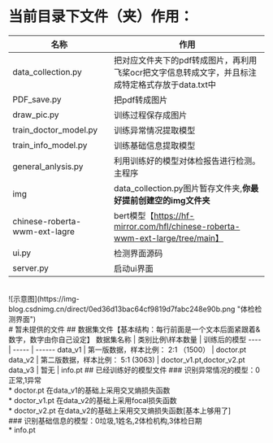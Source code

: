# 当前目录下文件（夹）作用：
名称  | 作用
 ---- | ----- 
data_collection.py        |          把对应文件夹下的pdf转成图片，再利用飞桨ocr把文字信息转成文字，并且标注成特定格式存放于data.txt中<br>
PDF_save.py               |          把pdf转成图片<br>
draw_pic.py               |          训练过程保存成图片<br>
train_doctor_model.py     |          训练异常情况提取模型<br>
train_info_model.py       |          训练基础信息提取模型<br>
general_anlysis.py        |          利用训练好的模型对体检报告进行检测。主程序<br>
img                       |          data_collection.py图片暂存文件夹,**你最好提前创建空的img文件夹**<br>
chinese-roberta-wwm-ext-lagre   |    bert模型【https://hf-mirror.com/hfl/chinese-roberta-wwm-ext-large/tree/main】<br>
ui.py                     |          检测界面源码
server.py                 |          启动ui界面
<br>
![示意图](https://img-blog.csdnimg.cn/direct/0ed36d13bac64cf9819d7fabc248e90b.png "体检检测界面")
<br>
# 暂未提供的文件
## 数据集文件【基本结构：每行前面是一个文本后面紧跟着&数字，数字由你自己设定】
数据集名称  | 类别比例\样本数量  | 训练后的模型
 ---- | ----- | ------  
data_v1  | 第一版数据，样本比例：  2:1  （1500） | doctor.pt
data_v2  | 第二版数据，样本比例：  5:1  (3063) | doctor_v1.pt,doctor_v2.pt
data_v3  | 暂无 |     info.pt
## 已经训练好的模型文件
### 识别异常情况的模型：0正常,1异常<br>
* doctor.pt                   在data_v1的基础上采用交叉熵损失函数<br>
* doctor_v1.pt                在data_v2的基础上采用focal损失函数<br>
* doctor_v2.pt                在data_v2的基础上采用交叉熵损失函数[基本上够用了]<br>
### 识别基础信息的模型：0垃圾,1姓名,2体检机构,3体检日期<br>
* info.pt<br>
